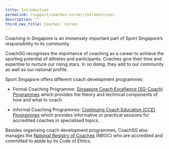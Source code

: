 ```yaml
---
title: Introduction
permalink: /support/coaches-corner/introduction/
description: ""
third_nav_title: Coaches' Corner
---
```

Coaching in Singapore is an immensely important part of Sport Singapore’s responsibility to its community. 

CoachSG recognises the importance of coaching as a career to achieve the sporting potential of athletes and participants. Coaches give their time and expertise to nurture our rising stars. In so doing, they add to our community as well as our national profile. 

Sport Singapore offers different coach development programmes:

*   Formal Coaching Programme: [Singapore Coach Excellence (SG-Coach) Programmes](http://www.sportsingapore.gov.sg/athletes-coaches/coaches-corner/singapore-coach-excellence-programme-sg-coach) which provides the theory and technical components of how and what to coach. 
    
*   Informal Coaching Programmes: [Continuing Coach Education (CCE) Programmes](http://www.sportsingapore.gov.sg/athletes-coaches/coaches-corner/continuing-coach-development/continuing-coaching-education) which provides informative or practical sessions for accredited coaches in specialised topics. 
    

Besides organising coach development programmes, CoachSG also manages the [](http://www.sportsingapore.gov.sg/athletes-coaches/coaches-corner/national-registry-of-coaches)[National Registry of Coaches](/support/activesg-programme-partnership/nroc-sports/) (NROC) who are accredited and committed to abide by its Code of Ethics.
